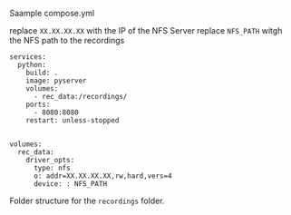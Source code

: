 Saample compose.yml

replace `XX.XX.XX.XX` with the IP of the NFS Server
replace `NFS_PATH` witgh the NFS path to the recordings

```
services:
  python:
    build: .
    image: pyserver
    volumes:
      - rec_data:/recordings/
    ports:
      - 8080:8080
    restart: unless-stopped


volumes:
  rec_data:
    driver_opts:
      type: nfs
      o: addr=XX.XX.XX.XX,rw,hard,vers=4
      device: : NFS_PATH
```

Folder structure for the `recordings` folder.